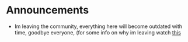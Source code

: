 # Announcements
- Im leaving the community, everything here will become outdated with time, goodbye everyone, (for some info on why im leaving watch [this](https://www.youtube.com/watch?v=xPwAm00A1gs)
